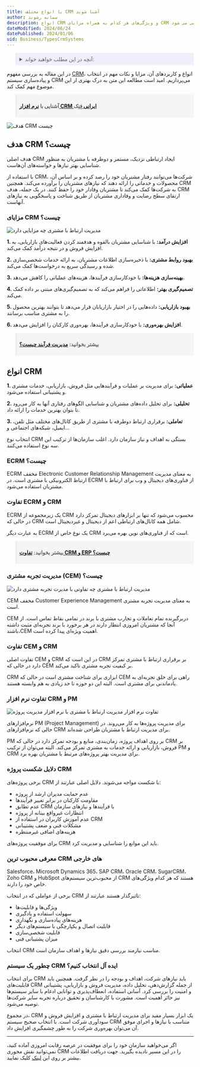 ```yaml
---
title: با انواع مختلف CRM آشنا شوید
author: سمانه رشوند
description: انواع CRM و ویژگی‌های هر کدام به همراه مزایای CRM مانند افزایش درآمد، بهبود خدمات و تصمیم‌گیری بهتر نیز بررسی می شود.
dateModified: 2024/06/24
datePublished: 2024/01/06
uid: Business/TypesCrmSystems
---
```


<blockquote style="background-color:#eeeefc; padding:0.5rem">

<details>
  <summary>آنچه در این مطلب خواهید خواند:</summary>
  <ul>
    <li>هدف CRM چیست؟</li>
    <li>مزایای CRM چیست؟</li>
    <li>انواع CRM</li>
    <ul>
     <li>1. عملیاتی</li>
     <li>2. تحلیلی</li>
     <li>3. تعاملی</li>
    </ul>
    <li>ECRM چیست؟</li>
    <li>تفاوت ECRM و CRM</li>
    <li>مدیریت تجربه مشتری (CEM) چیست؟</li>
    <li>تفاوت CEM و CRM</li>
    <li>تفاوت‌ نرم افزار CRM و PM</li>
    <li>دلایل شکست پروژه CRM</li>
    <li>معرفی محبوب ترین CRM های خارجی</li>
    <li>چطور یک سیستم CRM ایده آل انتخاب کنیم؟</li>
  </ul>
</details>
</blockquote>

در این مقاله به بررسی مفهوم <a href="https://www.hooshkar.com/Wiki/Business/WhatIsCrm" target="_blank">CRM</a>، انواع و کاربردهای آن، مزایا و نکات مهم در انتخاب و پیاده‌سازی سیستم CRM می‌پردازیم. امید است مطالعه این متن به درک بهتری از این موضوع مهم کمک کند.

<blockquote style="background-color:#f5f5f5; padding:0.5rem">
<p><strong>آشنایی با <a href="https://www.hooshkar.com/Software/Fennec/Module/CRM" target="_blank">نرم افزار CRM ایرانی </a>فِنِک</p></strong></blockquote>

![هدف CRM چیست](./Images/TheBestCrmSoftware-01.webp)

## هدف CRM چیست؟

هدف اصلی CRM ایجاد ارتباطی نزدیک، مستمر و دوطرفه با مشتریان به منظور شناسایی بهتر نیازها و خواسته‌های آن‌هاست. 

با استفاده از CRM، شرکت‌ها می‌توانند رفتار مشتریان خود را رصد کرده و بر اساس آن، محصولات و خدماتی را ارائه دهند که نیازهای مشتریان را برآورده می‌کند. همچنین CRM به شرکت‌ها کمک می‌کند تا مشتریان وفادار خود را حفظ کنند. در یک جمله، هدف CRM ارتقای سطح رضایت و وفاداری مشتریان از طریق شناخت و پاسخگویی به نیازهای آنهاست.

### مزایای CRM چیست؟

![مدیریت ارتباط با مشتری چه مزایایی دارد](./Images/TheBestCrmSoftware-02.webp)

**1. افزایش درآمد:**  با شناسایی مشتریان بالقوه و هدفمند کردن فعالیت‌های بازاریابی، به افزایش فروش و در نتیجه درآمد کمک می‌کند.

**2. بهبود روابط مشتری:** با ذخیره‌سازی اطلاعات مشتریان، به ارائه خدمات شخصی‌سازی شده و رسیدگی سریع به درخواست‌ها کمک می‌کند.

**3. بهینه‌سازی هزینه‌ها:** با خودکارسازی فرآیندها، هزینه‌های عملیاتی را کاهش می‌دهد.

**4. تصمیم‌گیری بهتر:** اطلاعاتی را فراهم می‌کند که به تصمیم‌گیری‌های مبتنی بر داده کمک می‌کند.

**5. بهبود بازاریابی:** داده‌هایی را در اختیار بازاریابان قرار می‌دهد تا بتوانند بهترین محصول را به مشتری مناسب برسانند.

**6. افزایش بهره‌وری:** با خودکارسازی فرآیندها، بهره‌وری کارکنان را افزایش می‌دهد.

<blockquote style="background-color:#f5f5f5; padding:0.5rem">
<p><strong>بیشتر بخوانید: <a href="https://www.hooshkar.com/Wiki/Business/WhatIsBpms" target="_blank">مدیریت فرآیند چیست؟</a></p></strong></blockquote>

## انواع CRM

**1. عملیاتی:** برای مدیریت بر عملیات و فرآیندهایی مثل فروش، بازاریابی، خدمات مشتری و پشتیبانی استفاده می‌شود.

**2. تحلیلی:** برای تحلیل داده‌های مشتریان و شناسایی الگوهای رفتاری آنها به کار می‌رود تا بتوان بهترین خدمات را ارائه داد.

**3. تعاملی:** برقراری ارتباط دوطرفه با مشتری از طریق کانال‌های مختلف مثل تلفن، ایمیل، شبکه‌های اجتماعی و...

انتخاب نوع CRM بستگی به اهداف و نیاز سازمان دارد. اغلب سازمان‌ها از ترکیب این سه نوع استفاده می‌کنند.

### ECRM چیست؟

ECRM مخفف Electronic Customer Relationship Management به معنای مدیریت ارتباط الکترونیکی با مشتری است. در ECRM از فناوری‌های دیجیتال و وب برای ارتباط با مشتریان استفاده می‌شود.

### تفاوت ECRM و CRM

ECRM یک زیرمجموعه از CRM محسوب می‌شود که تنها بر ابزارهای دیجیتال تمرکز دارد در حالی که CRM شامل همه کانال‌های ارتباطی اعم از دیجیتال و غیردیجیتال است. 
 
به عبارت دیگر ECRM یک نوع خاص از CRM است که از فناوری‌های نوین بهره می‌برد.

<blockquote style="background-color:#f5f5f5; padding:0.5rem"><p><strong>بیشتر بخوانید: <a href="https://www.hooshkar.com/Wiki/Business/CrmAndErpDifferences" target="_blank">تفاوت CRM و  ERP چیست؟</a></p></strong></blockquote>

### مدیریت تجربه مشتری (CEM) چیست؟

![مدیریت ارتباط با مشتری چه تفاوتی با مدیرت تجربه مشتری دارد](./Images/TheBestCrmSoftware-03.webp)

CEM مخفف Customer Experience Management به معنای مدیریت تجربه مشتری است.

CEM دربرگیرنده تمام تعاملات و تجارب مشتری با برند در تمامی نقاط تماس است. از آنجا که مشتریان امروزی انتظار دارند در هر برخورد با برند تجربه‌ای مثبت داشته باشند،CEM  اهمیت ویژه‌ای پیدا کرده است.

### تفاوت CEM و CRM

تفاوت اصلی CEM و CRM در این است که CRM بر برقراری ارتباط با مشتری تمرکز دارد در حالی که CEM بر کیفیت تجربه مشتری تاکید می‌کند.

CRM ابزاری برای شناخت مشتری است در حالی که CEM راهی برای خلق تجربه‌ای به یادماندنی برای مشتری است. البته این دو حوزه تا حد زیادی به هم وابسته هستند.

### تفاوت نرم افزار CRM و PM

![تفاوت نرم افزار مدیریت ارتباط با مشتری با نرم افزار مدیریت پروژه](./Images/TheBestCrmSoftware-04.webp)

نرم‌افزارهای PM (Project Management) برای مدیریت پروژه‌ها به کار می‌روند. در حالی که نرم‌افزارهای CRM برای مدیریت ارتباط با مشتریان طراحی شده‌اند. 

PM بر روی اهداف پروژه، زمان‌بندی، منابع و بودجه تمرکز دارد در حالی که CRM بر فروش، بازاریابی و ارائه خدمات به مشتری تمرکز می‌کند. البته می‌توان از ترکیب PM و CRM برای مدیریت بهتر پروژه‌های مرتبط با مشتریان بهره برد.

### دلایل شکست پروژه CRM

برخی پروژه‌های CRM با شکست مواجه می‌شوند. دلایل اصلی عبارتند از:

- عدم حمایت مدیران ارشد از پروژه
- مقاومت کارکنان در برابر تغییر فرآیندها  
- عدم تطابق CRM با فرآیندها و نیازهای سازمان
- انتظارات غیرواقع بینانه از پروژه
- عدم آموزش کاربران در استفاده از  CRM
- مشکلات فنی و ضعف پشتیبانی
- هزینه‌های اضافی غیرمنتظره

برای موفقیت پروژه‌های CRM باید این موانع را شناسایی و مدیریت کرد.

### معرفی محبوب ترین CRM های خارجی 

Salesforce، Microsoft Dynamics 365، SAP CRM، Oracle CRM، SugarCRM، Zoho CRM و HubSpot از محبوب‌ترین سیستم‌های CRM هستند که هر کدام ویژگی‌های خاص خود را دارند. 

برخی از عواملی که در انتخاب CRM تاثیرگذار هستند عبارتند از:

- ویژگی‌ها و قابلیت‌ها  
- سهولت استفاده و یادگیری
- هزینه‌های پیاده‌سازی و نگهداری
- قابلیت اتصال و یکپارچگی با سیستم‌های دیگر
- قابلیت شخصی‌سازی
- میزان پشتیبانی فنی

انتخاب CRM مناسب نیازمند بررسی دقیق نیازها و اهداف سازمان است.

### چطور یک سیستم CRM ایده آل انتخاب کنیم؟

برای انتخاب CRM باید نیازهای شرکت، اهداف و بودجه را در نظر گرفت. همچنین باید قابلیت‌های CRM از جمله گزارش‌دهی، تحلیل داده، مدیریت فروش و بازاریابی، پشتیبانی و امنیت را بررسی کرد. آسانی استفاده، انعطاف‌پذیری و توانایی ادغام با سایر سیستم‌ها نیز حائز اهمیت است. مشورت با کارشناسان و تحقیق درباره تجربه سایر شرکت‌ها توصیه می‌شود.

در مجموع، CRM  یک ابزار بسیار مفید برای مدیریت ارتباط با مشتری و افزایش فروش و سودآوری شرکت است. با انتخاب صحیح سیستم CRM متناسب با نیازها و اجرای موفق آن می‌توان بهره‌وری شرکت را به طور چشمگیری افزایش داد.

-----
اگر می‌خواهید سازمان خود را برای موفقیت در عرصه رقابت امروزی آماده کنید، نمی‌توانید نقش محوری CRM را در این مسیر نادیده بگیرید. جهت دریافت اطلاعات بیشتر بر روی این <a href="https://www.hooshkar.com" target="_blank">لینک</a> کلیک نمایید.